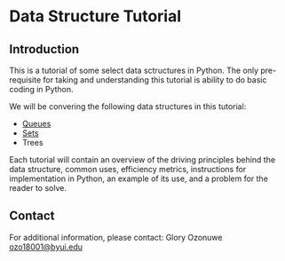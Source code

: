 # Data Structure Tutorial
## Introduction

This is a tutorial of some select data sctructures in Python. The only pre-requisite for taking and understanding this tutorial is ability to do basic coding in Python.


We will be convering the following data structures in this tutorial:
- [Queues](2.queue.md)
- [Sets](3-sets.md)
- Trees

Each tutorial will contain an overview of the driving principles behind the data structure, common uses, efficiency metrics, instructions for implementation in Python, an example of its use, and a problem for the reader to solve.


## Contact
For additional information, please contact:
    Glory Ozonuwe
    ozo18001@byui.edu